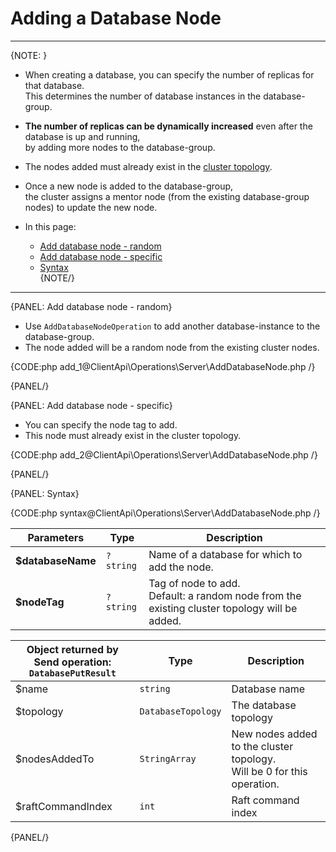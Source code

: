 # Adding a Database Node

---

{NOTE: }

* When creating a database, you can specify the number of replicas for that database.  
  This determines the number of database instances in the database-group.

* **The number of replicas can be dynamically increased** even after the database is up and running,  
  by adding more nodes to the database-group.  

* The nodes added must already exist in the [cluster topology](../../../server/clustering/rachis/cluster-topology).

* Once a new node is added to the database-group,  
  the cluster assigns a mentor node (from the existing database-group nodes) to update the new node.

* In this page:
    * [Add database node - random](../../../client-api/operations/server-wide/add-database-node#add-database-node---random)
    * [Add database node - specific](../../../client-api/operations/server-wide/add-database-node#add-database-node---specific)
    * [Syntax](../../../client-api/operations/server-wide/add-database-node#syntax)  
{NOTE/}

---

{PANEL: Add database node - random}

* Use `AddDatabaseNodeOperation` to add another database-instance to the database-group.
* The node added will be a random node from the existing cluster nodes.   

{CODE:php add_1@ClientApi\Operations\Server\AddDatabaseNode.php /}

{PANEL/}

{PANEL: Add database node - specific}

* You can specify the node tag to add.  
* This node must already exist in the cluster topology.

{CODE:php add_2@ClientApi\Operations\Server\AddDatabaseNode.php /}

{PANEL/}

{PANEL: Syntax}

{CODE:php syntax@ClientApi\Operations\Server\AddDatabaseNode.php /}

| Parameters | Type | Description |
| - | - | - |
| **$databaseName** | `?string` | Name of a database for which to add the node. |
| **$nodeTag** | `?string` | Tag of node to add.<br>Default: a random node from the existing cluster topology will be added. |

| Object returned by Send operation:<br>`DatabasePutResult` | Type | Description |
| - | - | - |
| $name | `string` | Database name |
| $topology | `DatabaseTopology` | The database topology |
| $nodesAddedTo | `StringArray` | New nodes added to the cluster topology.<br>Will be 0 for this operation. |
| $raftCommandIndex | `int` | Raft command index |

{PANEL/}

